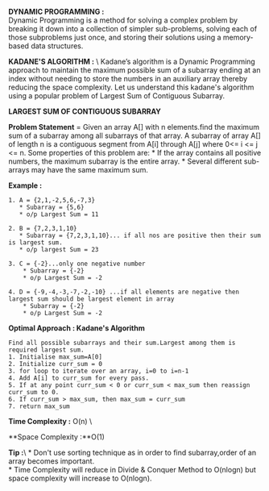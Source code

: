 **DYNAMIC PROGRAMMING :** \
	Dynamic Programming is a method for solving a complex problem by breaking it down into a collection of simpler sub-problems, solving each of those subproblems just once, and storing their solutions using a memory-based data structures.

**KADANE'S ALGORITHM :** \ 
	Kadane’s algorithm is a Dynamic Programming approach to maintain the maximum possible sum of a subarray ending at an index without needing to store the numbers in an auxiliary array thereby reducing the space complexity.
Let us understand this kadane's algorithm using a popular problem of Largest Sum of Contiguous Subarray. 

**LARGEST SUM OF CONTIGUOUS SUBARRAY** 
            
**Problem Statement** = 
Given an array A[] with n elements.find the maximum sum of a subarray 
among all subarrays of that array. A subarray of array A[] of length n is a contiguous segment from A[i] through A[j] where 0<= i <= j <= n. Some properties of this problem are:
    	* If the array contains all positive numbers, the maximum subarray is the entire array.
    	* Several different sub-arrays may have the same maximum sum.
    
**Example :**

    1. A = {2,1,-2,5,6,-7,3}
       * Subarray = {5,6} 
       * o/p Largest Sum = 11
       
    2. B = {7,2,3,1,10}
       * Subarray = {7,2,3,1,10}... if all nos are positive then their sum is largest sum.
       * o/p largest Sum = 23
       
    3. C = {-2}...only one negative number
        * Subarray = {-2}
        * o/p Largest Sum = -2
        
    4. D = {-9,-4,-3,-7,-2,-10} ...if all elements are negative then largest sum should be largest element in array
        * Subarray = {-2}
        * o/p Largest Sum = -2

        
**Optimal Approach : Kadane's Algorithm** 

    Find all possible subarrays and their sum.Largest among them is required largest sum.
    1. Initialise max_sum=A[0]
    2. Initialize curr_sum = 0
    3. for loop to iterate over an array, i=0 to i=n-1
    4. Add A[i] to curr_sum for every pass.
    5. If at any point curr_sum < 0 or curr_sum < max_sum then reassign curr_sum to 0.
    6. If curr_sum > max_sum, then max_sum = curr_sum
    7. return max_sum

**Time Complexity :** O(n) \ 

**Space Complexity :**O(1)

**Tip :**\ 
	* Don't use sorting technique as in order to find subarray,order of an array becomes important.\
	* Time Complexity will reduce in Divide & Conquer Method to O(nlogn) but space complexity will increase to O(nlogn).
